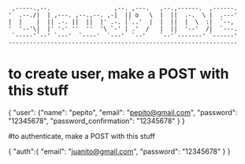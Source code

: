 
     ,-----.,--.                  ,--. ,---.   ,--.,------.  ,------.
    '  .--./|  | ,---. ,--.,--. ,-|  || o   \  |  ||  .-.  \ |  .---'
    |  |    |  || .-. ||  ||  |' .-. |`..'  |  |  ||  |  \  :|  `--, 
    '  '--'\|  |' '-' ''  ''  '\ `-' | .'  /   |  ||  '--'  /|  `---.
     `-----'`--' `---'  `----'  `---'  `--'    `--'`-------' `------'
    ----------------------------------------------------------------- 


# to create user, make a POST with this stuff

{
	"user":
		{"name": "pepito",
		"email": "pepito@gmail.com",
		"password": "12345678",
		"password_confirmation": "12345678"
		}
}

#to authenticate, make a POST with this stuff

{
	"auth":{
		"email": "juanito@gmail.com",
		"password": "12345678"
	}
}